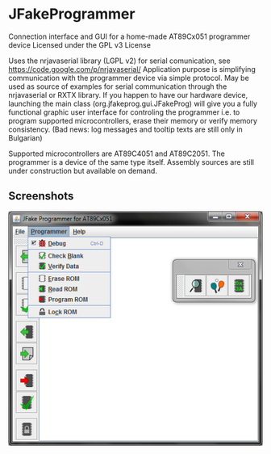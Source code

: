 JFakeProgrammer
===============

Connection interface and GUI for a home-made AT89Cx051 programmer device
Licensed under the GPL v3 License

Uses the nrjavaserial library (LGPL v2) for serial comunication, see https://code.google.com/p/nrjavaserial/
Application purpose is simplifying communication with the programmer device via simple protocol. May be used
as source of examples for serial communication through the nrjavaserial or RXTX library. If you happen to have
our hardware device, launching the main class (org.jfakeprog.gui.JFakeProg) will give you a fully functional
graphic user interface for controling the programmer i.e. to program supported microcontrollers, erase their
memory or verify memory consistency. (Bad news: log messages and tooltip texts are still only in Bulgarian)

Supported microcontrollers are AT89C4051 and AT89C2051. The programmer is a device of the same type itself.
Assembly sources are still under construction but available on demand.

Screenshots
-----------
![screenshot](JFakeProg/screenshot/screenshot.png "Programmer GUI")
